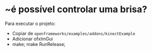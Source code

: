 # ~é possível controlar uma brisa?

Para executar o projeto:
- Copiar de `openframeworks/examples/addons/kinectExample`
- Adicionar ofxImGui
- make; make RunRelease;